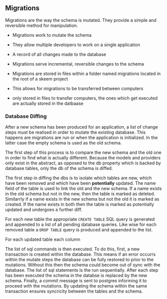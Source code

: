 ## Migrations

Migrations are the way the schema is mutated. They provide a simple and reversible method for manipulation.

- Migrations work to mutate the schema
- They allow multiple developers to work on a single application
- A record of all changes made to the database
- Migrations serve incremental, reversible changes to the schema
- Migrations are stored in files within a folder named migrations located in the root of a skeem project
- This allows for migrations to be transferred between computers

- only stored in files to transfer computers, the ones which get executed are actually stored in the datbaase

### Database Diffing

After a new schema has been produced for an application, a list of change steps must be realised in order to mutate the existing database. This happens are migrations are run or when the application is initialized. In the latter case the empty schema is used as the old schema.

The first step of this process is to compare the new schema and the old one in order to find what is actually different. Because the models and providers only exist in the abstract, as opposed to the db property which is backed by database tables, only the db of the schema is diffed.

The first step in diffing the dbs is to isolate which tables are new, which have been removed and which have been **potentially** updated. The name field of the table is used to link the old and the new schema. If a name exists in the old schema but not in the new, then the table is marked as deleted. Similarrly if a name exists in the new schema but not the old it is marked as created. If the name exists in both then the table is marked as potentially updated and undergoes a further diff.

For each new table the appropriate `CREATE TABLE` SQL query is generated and appended to a list of all pending database queries. Like wise for each removed table a `DROP TABLE` query is produced and appended to the list.

For each updated table each column

The list of sql commands is then executed. To do this, first, a new transaction is created within the database. This means if an error occurrs within the mutate steps the database can be fully restored to prior to the mutations. Without this then the schema could become out of sync with the database. The list of sql statements is the run sequentially. After each step has been executed the schema in the databse is replaced by the new schema. Finally, a commit message is sent to postgres informing it to proceed with the mutations. By updating the schema within the same transaction ensures syncricity between the tables and the schema.
